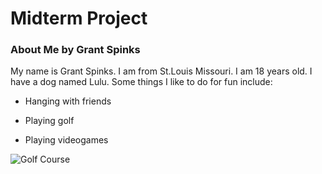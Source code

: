# Midterm Project
### About Me by Grant Spinks
My name is Grant Spinks. I am from St.Louis Missouri. I am 18 years old. I have a dog named Lulu. Some things I like to do for fun include:

- Hanging with friends

- Playing golf

- Playing videogames

![Golf Course](https://www.brinsonjeepram.com/blogs/3920/wp-content/uploads/2022/01/Top-5-Golf-Courses-Near-Corsicana-300x225.jpg "**Here is a picture of Golf**")

